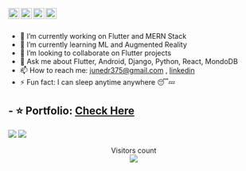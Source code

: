 <a href="https://twitter.com/junedr375" target="_blank">
  <img align="left" alt="Juned | Twitter" width="22px" src="https://cdn.jsdelivr.net/npm/simple-icons@v3/icons/twitter.svg" />
</a>
<a href="https://www.linkedin.com/in/junedr375" target="_blank">
  <img align="left" alt="Juned's LinkedIn" width="22px" src="https://cdn.jsdelivr.net/npm/simple-icons@v3/icons/linkedin.svg" />
</a>
<a href="https://stackoverflow.com/users/13691546/juned-raza" target="_blank">
  <img align="left" alt="Juned's StackOverflow" width="22px" src="https://cdn.jsdelivr.net/npm/simple-icons@v3/icons/stackoverflow.svg" />
</a>

<a href="mailto:junedr375@gmail.com" target="_blank">
  <img align="left" alt="Juned's Email ID" width="22px" src="https://cdn.jsdelivr.net/npm/simple-icons@v3/icons/gmail.svg" />
</a>
<br/>
<br>

- 🔭 I’m currently working on Flutter and MERN Stack
- 🌱 I’m currently learning ML and Augmented Reality
- 👯 I’m looking to collaborate on Flutter projects
- 💬 Ask me about Flutter, Android, Django, Python, React, MondoDB
- 📫 How to reach me: junedr375@gmail.com , <a href="https://www.linkedin.com/in/junedr375" target="_blank">linkedin</a>
- ⚡ Fun fact: I can sleep anytime anywhere 😴💤
## - ⭐ Portfolio: <a href="https://distracted-lumiere-d2a513.netlify.app/" target="_blank">Check Here</a>


<img src="https://github-readme-stats.vercel.app/api?username=junedr375&show_icons=true&title_color=00ff00&icon_color=bb2acf&text_color=daf7dc&bg_color=151515">
<img src="https://github-readme-stats.vercel.app/api/top-langs/?username=junedr375&hide=javascript,html)](https://github.com/junedr375/github-readme-stats">
<p align="center"> 
  Visitors count<br>
  <img src="https://profile-counter.glitch.me/junedr375/count.svg" />
</p>
